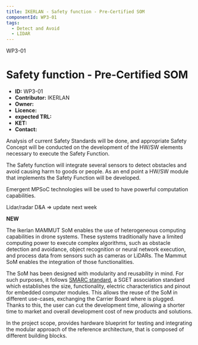 ```yaml
---
title: IKERLAN - Safety function - Pre-Certified SOM
componentId: WP3-01
tags:
  - Detect and Avoid
  - LIDAR
---
```


WP3-01

# Safety function - Pre-Certified SOM

- __ID:__ WP3-01
- __Contributor:__ IKERLAN
- __Owner:__
- __Licence:__
- __expected TRL:__
- __KET:__
- __Contact:__

Analysis of current Safety Standards will be done, and appropriate Safety Concept will be conducted on the development of the HW/SW elements necessary to execute the Safety Function.

The Safety function will integrate several sensors to detect obstacles and avoid causing harm to goods or people. As an end point a HW/SW module that implements the Safety Function will be developed.

Emergent MPSoC technologies will be used to have powerful computation capabilities.

Lidar/radar  D&A  => update next week

__NEW__

The Ikerlan MAMMUT SoM enables the use of heterogeneous computing capabilities in drone systems. These systems traditionally have a limited computing power to
execute complex algorithms, such as obstacle detection and avoidance, object recognition or neural network execution, and process data from sensors such as cameras or LiDARs.  The Mammut SoM enables the integration of those functionalities.

The SoM has been designed with modularity and reusability in mind. For such purposes, it follows [SMARC standard](https://sget.org/), a SGET association standard which establishes the size, functionality, electric characteristics and pinout for embedded computer modules. This allows the reuse of the SoM in different use-cases, exchanging the Carrier Board where is plugged. Thanks to this, the user can cut the development time, allowing a shorter time to market and overall development cost of new products and solutions.

In the project scope, provides hardware blueprint for testing and integrating the modular approach of the reference architecture, that is composed of different building blocks. 
